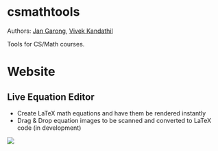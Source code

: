 # csmathtools
Authors: [Jan Garong](https://github.com/jangarong), [Vivek Kandathil](https://github.com/vivekandathil)

Tools for CS/Math courses.

# Website

## Live Equation Editor
- Create LaTeX math equations and have them be rendered instantly
- Drag & Drop equation images to be scanned and converted to LaTeX code (in development)

![](save3.gif)
